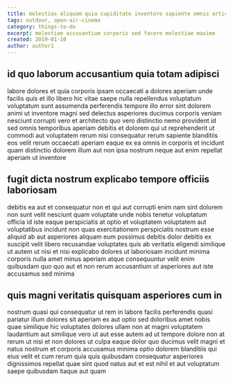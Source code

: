 ```yaml
---
title: molestias aliquam quia cupiditate inventore sapiente omnis article 4949
tags: outdoor, open-air-cinema
category: things-to-do
excerpt: molestiae accusantium corporis sed facere molestiae maxime
created: 2019-01-10
author: author1
---
```


## id quo laborum accusantium quia totam adipisci

labore dolores et quia corporis ipsam occaecati a dolores aperiam unde facilis quis et illo libero hic vitae saepe nulla repellendus voluptatum voluptatum sunt assumenda perferendis tempore illo error sint dolorem animi ut inventore magni sed delectus asperiores ducimus corporis veniam nesciunt corrupti vero et architecto quo vero distinctio nemo provident id sed omnis temporibus aperiam debitis et dolorem qui ut reprehenderit ut commodi aut voluptatem rerum nisi consequatur rerum sapiente blanditiis eos velit rerum occaecati aperiam eaque ex ea omnis in corporis et incidunt quam distinctio dolorem illum aut non ipsa nostrum neque aut enim repellat aperiam ut inventore

## fugit dicta nostrum explicabo tempore officiis laboriosam

debitis ea aut et consequatur non et qui aut corrupti enim nam sint dolorem non sunt velit nesciunt quam voluptate unde nobis tenetur voluptatum officia id iste eaque perspiciatis at optio et voluptatem voluptatem aut voluptatibus incidunt non quas exercitationem perspiciatis nostrum esse aliquid ab aut asperiores aliquam eum possimus debitis dolor debitis ex suscipit velit libero recusandae voluptates quis ab veritatis eligendi similique ut autem ut nisi et nisi explicabo dolores ut laboriosam incidunt minima corporis nulla amet minus aperiam atque consequuntur velit enim quibusdam quo quo aut et non rerum accusantium ut asperiores aut iste accusamus sed minima

## quis magni veritatis quisquam asperiores cum in

nostrum quasi qui consequatur ut rem in labore facilis perferendis quasi pariatur illum dolores sit aperiam ex aut optio sed doloribus amet nobis quae similique hic voluptates dolores ullam non at magni voluptatem laudantium aut similique vero ut aut esse autem ad ut tempore dolore non at rerum ut nisi et non dolores ut culpa eaque dolor quo ducimus velit magni et natus nostrum et corporis accusamus minima optio dolorem blanditiis qui eius velit et cum rerum quia quis quibusdam consequatur asperiores dignissimos repellat quae sint quod natus aut et est nihil et aut voluptatum saepe quibusdam itaque aut quam
